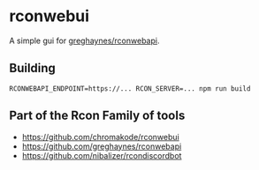 # rconwebui

A simple gui for [greghaynes/rconwebapi](https://github.com/greghaynes/rconwebapi).


## Building

```
RCONWEBAPI_ENDPOINT=https://... RCON_SERVER=... npm run build
```

## Part of the Rcon Family of tools

- <https://github.com/chromakode/rconwebui>
- <https://github.com/greghaynes/rconwebapi>
- <https://github.com/nibalizer/rcondiscordbot>

